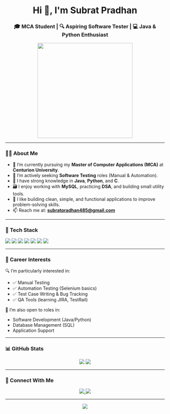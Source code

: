 <h1 align="center">Hi 👋, I'm Subrat Pradhan</h1>
<h3 align="center">🎓 MCA Student | 🔍 Aspiring Software Tester | 💻 Java & Python Enthusiast</h3>

<p align="center">
  <img src="https://media.giphy.com/media/qgQUggAC3Pfv687qPC/giphy.gif" width="300">
</p>

---

### 👨‍🎓 About Me

- 🏫 I’m currently pursuing my **Master of Computer Applications (MCA)** at **Centurion University**.
- 💼 I’m actively seeking **Software Testing** roles (Manual & Automation).
- 🧠 I have strong knowledge in **Java**, **Python**, and **C**.
- 🗃️ I enjoy working with **MySQL**, practicing **DSA**, and building small utility tools.
- 🚀 I like building clean, simple, and functional applications to improve problem-solving skills.
- 📫 Reach me at: **subratpradhan485@gmail.com**

---

### 🧰 Tech Stack

<p>
  <img src="https://img.shields.io/badge/Java-%23ED8B00.svg?style=for-the-badge&logo=java&logoColor=white" />
  <img src="https://img.shields.io/badge/Python-%2314354C.svg?style=for-the-badge&logo=python&logoColor=white" />
  <img src="https://img.shields.io/badge/C-%2300599C.svg?style=for-the-badge&logo=c&logoColor=white" />
  <img src="https://img.shields.io/badge/MySQL-%2300f.svg?style=for-the-badge&logo=mysql&logoColor=white" />
  <img src="https://img.shields.io/badge/Data%20Structures%20%26%20Algorithms-blueviolet?style=for-the-badge" />
  <img src="https://img.shields.io/badge/Git-%23F05033.svg?style=for-the-badge&logo=git&logoColor=white" />
  <img src="https://img.shields.io/badge/Eclipse-2C2255?style=for-the-badge&logo=eclipse-ide&logoColor=white" />
</p>

---

### 💼 Career Interests

🔍 I’m particularly interested in:
- ✅ Manual Testing
- ✅ Automation Testing (Selenium basics)
- ✅ Test Case Writing & Bug Tracking
- ✅ QA Tools (learning JIRA, TestRail)

📌 I’m also open to roles in:
- Software Development (Java/Python)
- Database Management (SQL)
- Application Support

---

### 📊 GitHub Stats

<p align="center">
  <img src="https://github-readme-stats.vercel.app/api?username=subratpradhan&show_icons=true&theme=tokyonight&count_private=true&hide_title=true" />
  <img src="https://github-readme-stats.vercel.app/api/top-langs/?username=subratpradhan&layout=compact&theme=tokyonight" />
</p>




---

### 🔗 Connect With Me

<p align="center">
  <a href="https://www.linkedin.com/in/subrat-pradhan-93b59635a" target="_blank">
    <img src="https://img.shields.io/badge/LinkedIn-blue?style=for-the-badge&logo=linkedin&logoColor=white" />
  </a>
  <a href="mailto:subratpradhan5@gmail.com">
    <img src="https://img.shields.io/badge/Email-D14836?style=for-the-badge&logo=gmail&logoColor=white" />
  </a>
</p>

---

<p align="center">
  <img src="https://readme-typing-svg.demolab.com?font=Fira+Code&size=24&duration=3000&pause=1000&color=2E8B57&center=true&vCenter=true&width=440&lines=Aspiring+Software+Tester.;Focused+on+Learning+Everyday.;Let%27s+Connect+and+Grow!" />
</p>
